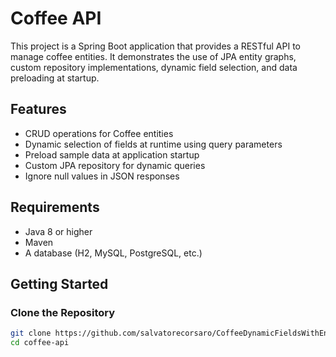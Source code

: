 # Coffee API

This project is a Spring Boot application that provides a RESTful API to manage coffee entities. It demonstrates the use of JPA entity graphs, custom repository implementations, dynamic field selection, and data preloading at startup.

## Features

- CRUD operations for Coffee entities
- Dynamic selection of fields at runtime using query parameters
- Preload sample data at application startup
- Custom JPA repository for dynamic queries
- Ignore null values in JSON responses

## Requirements

- Java 8 or higher
- Maven
- A database (H2, MySQL, PostgreSQL, etc.)

## Getting Started

### Clone the Repository

```sh
git clone https://github.com/salvatorecorsaro/CoffeeDynamicFieldsWithEntityGraph.git
cd coffee-api
